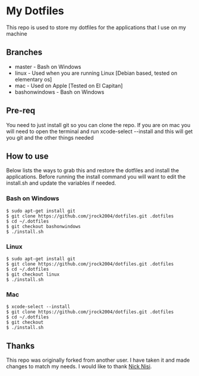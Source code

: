 My Dotfiles
=

This repo is used to store my dotfiles for the applications that I use on my machine

## Branches
- master - Bash on Windows
- linux - Used when you are running Linux [Debian based, tested on elementary os]
- mac - Used on Apple [Tested on El Capitan]
- bashonwindows - Bash on Windows

## Pre-req
You need to just install git so you can clone the repo. If you are on mac you will need to open the terminal and run
xcode-select --install and this will get you git and the other things needed

## How to use
Below lists the ways to grab this and restore the dotfiles and install the applications. Before running the install
command you will want to edit the install.sh and update the variables if needed. 

### Bash on Windows
```
$ sudo apt-get install git
$ git clone https://github.com/jrock2004/dotfiles.git .dotfiles
$ cd ~/.dotfiles
$ git checkout bashonwindows
$ ./install.sh
```

### Linux
```
$ sudo apt-get install git
$ git clone https://github.com/jrock2004/dotfiles.git .dotfiles
$ cd ~/.dotfiles
$ git checkout linux
$ ./install.sh
```

### Mac
```
$ xcode-select --install
$ git clone https://github.com/jrock2004/dotfiles.git .dotfiles
$ cd ~/.dotfiles
$ git checkout
$ ./install.sh
```

## Thanks
This repo was originally forked from another user. I have taken it and made changes to match my needs. I would like to
thank [Nick Nisi](https://github.com/nicknisi/dotfiles). 
